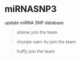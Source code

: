 # miRNASNP3
update miRNA SNP database

> shimw join the team

> chunjie-sam-liu join the team

> huffy join the team


